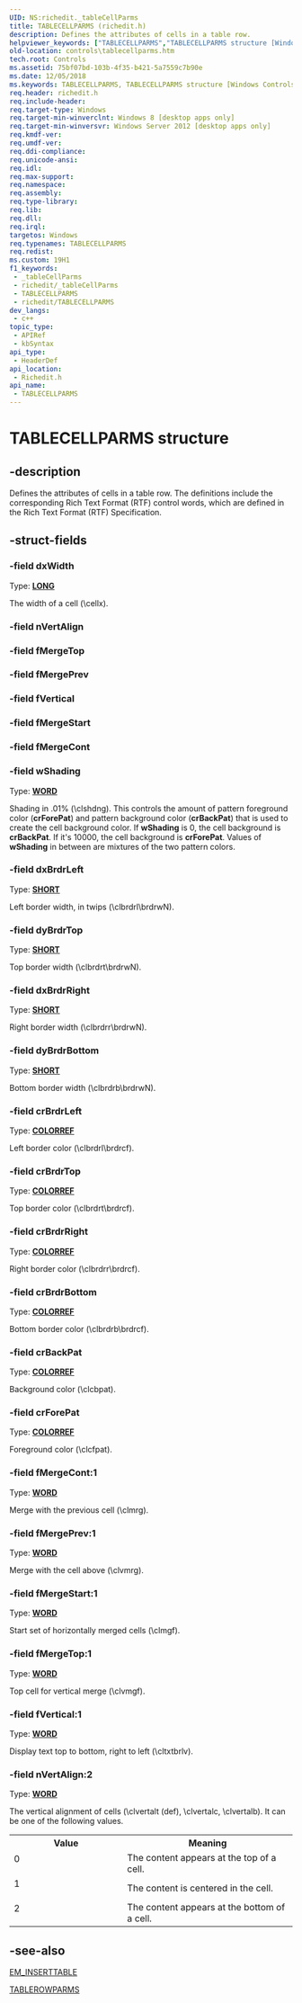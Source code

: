 ```yaml
---
UID: NS:richedit._tableCellParms
title: TABLECELLPARMS (richedit.h)
description: Defines the attributes of cells in a table row.
helpviewer_keywords: ["TABLECELLPARMS","TABLECELLPARMS structure [Windows Controls]","controls.tablecellparms","richedit/TABLECELLPARMS"]
old-location: controls\tablecellparms.htm
tech.root: Controls
ms.assetid: 75bf07bd-103b-4f35-b421-5a7559c7b90e
ms.date: 12/05/2018
ms.keywords: TABLECELLPARMS, TABLECELLPARMS structure [Windows Controls], controls.tablecellparms, richedit/TABLECELLPARMS
req.header: richedit.h
req.include-header: 
req.target-type: Windows
req.target-min-winverclnt: Windows 8 [desktop apps only]
req.target-min-winversvr: Windows Server 2012 [desktop apps only]
req.kmdf-ver: 
req.umdf-ver: 
req.ddi-compliance: 
req.unicode-ansi: 
req.idl: 
req.max-support: 
req.namespace: 
req.assembly: 
req.type-library: 
req.lib: 
req.dll: 
req.irql: 
targetos: Windows
req.typenames: TABLECELLPARMS
req.redist: 
ms.custom: 19H1
f1_keywords:
 - _tableCellParms
 - richedit/_tableCellParms
 - TABLECELLPARMS
 - richedit/TABLECELLPARMS
dev_langs:
 - c++
topic_type:
 - APIRef
 - kbSyntax
api_type:
 - HeaderDef
api_location:
 - Richedit.h
api_name:
 - TABLECELLPARMS
---
```


# TABLECELLPARMS structure


## -description

Defines the attributes of cells in a table row. The definitions include the corresponding Rich Text Format (RTF) control words, which are defined in the Rich Text Format (RTF) Specification.

## -struct-fields

### -field dxWidth

Type: <b><a href="/windows/desktop/WinProg/windows-data-types">LONG</a></b>

The width of a cell (\cellx).

### -field nVertAlign

### -field fMergeTop

### -field fMergePrev

### -field fVertical

### -field fMergeStart

### -field fMergeCont

### -field wShading

Type: <b><a href="/windows/desktop/WinProg/windows-data-types">WORD</a></b>

Shading in .01% (\clshdng). This controls the amount of pattern foreground color (<b>crForePat</b>) and pattern background color (<b>crBackPat</b>) that is used to create the cell background color. If <b>wShading</b> is 0, the cell background is <b>crBackPat</b>. If it's 10000, the cell background is <b>crForePat</b>. Values of <b>wShading</b> in between are mixtures of the two pattern colors.

### -field dxBrdrLeft

Type: <b><a href="/windows/desktop/WinProg/windows-data-types">SHORT</a></b>

Left border width, in twips  (\clbrdrl\brdrwN).

### -field dyBrdrTop

Type: <b><a href="/windows/desktop/WinProg/windows-data-types">SHORT</a></b>

Top border width (\clbrdrt\brdrwN).

### -field dxBrdrRight

Type: <b><a href="/windows/desktop/WinProg/windows-data-types">SHORT</a></b>

Right border width (\clbrdrr\brdrwN).

### -field dyBrdrBottom

Type: <b><a href="/windows/desktop/WinProg/windows-data-types">SHORT</a></b>

Bottom border width (\clbrdrb\brdrwN).

### -field crBrdrLeft

Type: <b><a href="/windows/desktop/gdi/colorref">COLORREF</a></b>

Left border color (\clbrdrl\brdrcf).

### -field crBrdrTop

Type: <b><a href="/windows/desktop/gdi/colorref">COLORREF</a></b>

Top border color (\clbrdrt\brdrcf).

### -field crBrdrRight

Type: <b><a href="/windows/desktop/gdi/colorref">COLORREF</a></b>

Right border color (\clbrdrr\brdrcf).

### -field crBrdrBottom

Type: <b><a href="/windows/desktop/gdi/colorref">COLORREF</a></b>

Bottom border color (\clbrdrb\brdrcf).

### -field crBackPat

Type: <b><a href="/windows/desktop/gdi/colorref">COLORREF</a></b>

Background color (\clcbpat).

### -field crForePat

Type: <b><a href="/windows/desktop/gdi/colorref">COLORREF</a></b>

Foreground color (\clcfpat).

### -field fMergeCont:1

Type: <b><a href="/windows/desktop/WinProg/windows-data-types">WORD</a></b>

Merge with the previous cell (\clmrg).

### -field fMergePrev:1

Type: <b><a href="/windows/desktop/WinProg/windows-data-types">WORD</a></b>

Merge with the cell above (\clvmrg).

### -field fMergeStart:1

Type: <b><a href="/windows/desktop/WinProg/windows-data-types">WORD</a></b>

Start set of horizontally merged cells (\clmgf).

### -field fMergeTop:1

Type: <b><a href="/windows/desktop/WinProg/windows-data-types">WORD</a></b>

Top cell for vertical merge (\clvmgf).

### -field fVertical:1

Type: <b><a href="/windows/desktop/WinProg/windows-data-types">WORD</a></b>

Display text top to bottom, right to left (\cltxtbrlv).

### -field nVertAlign:2

Type: <b><a href="/windows/desktop/WinProg/windows-data-types">WORD</a></b>


The vertical alignment of cells (\clvertalt (def), \clvertalc, \clvertalb). It can be one of the following values.



<table>
<tr>
<th>Value</th>
<th>Meaning</th>
</tr>
<tr>
<td width="40%">
<dl>
<dt>0</dt>
</dl>
</td>
<td width="60%">
The content appears at the top of a cell. 

</td>
</tr>
<tr>
<td width="40%">
<dl>
<dt>1</dt>
</dl>
</td>
<td width="60%">
The content is centered in the cell.

</td>
</tr>
<tr>
<td width="40%">
<dl>
<dt>2</dt>
</dl>
</td>
<td width="60%">
The content appears at the bottom of a cell. 

</td>
</tr>
</table>

## -see-also

<a href="/windows/desktop/Controls/em-inserttable">EM_INSERTTABLE</a>



<a href="/windows/desktop/api/richedit/ns-richedit-tablerowparms">TABLEROWPARMS</a>